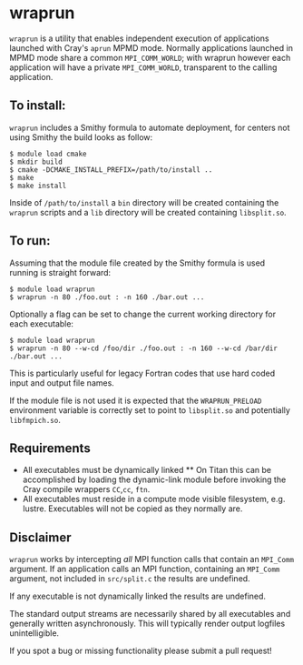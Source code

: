 # wraprun
`wraprun` is a utility that enables independent execution of applications launched with Cray's `aprun` MPMD mode. Normally applications launched in MPMD mode share a common `MPI_COMM_WORLD`; with wraprun however each application will have a private `MPI_COMM_WORLD`, transparent to the calling application.

## To install:
`wraprun` includes a Smithy formula to automate deployment, for centers not using Smithy the build looks as follow:

```
$ module load cmake
$ mkdir build
$ cmake -DCMAKE_INSTALL_PREFIX=/path/to/install ..
$ make
$ make install
```
Inside of `/path/to/install` a `bin` directory will be created containing the `wraprun` scripts and a `lib` directory will be created containing `libsplit.so`.

## To run:
Assuming that the module file created by the Smithy formula is used running is straight forward:

```
$ module load wraprun
$ wraprun -n 80 ./foo.out : -n 160 ./bar.out ...
```

Optionally a flag can be set to change the current working directory for each executable:
```
$ module load wraprun
$ wraprun -n 80 --w-cd /foo/dir ./foo.out : -n 160 --w-cd /bar/dir ./bar.out ...
```
This is particularly useful for legacy Fortran codes that use hard coded input and output file names.

If the module file is not used it is expected that the `WRAPRUN_PRELOAD` environment variable is correctly set to point to `libsplit.so` and potentially `libfmpich.so`.

## Requirements
* All executables must be dynamically linked
	** On Titan this can be accomplished by loading the dynamic-link module before invoking the Cray compile wrappers `CC`,`cc`, `ftn`.
* All executables must reside in a compute mode visible filesystem, e.g. lustre. Executables will not be copied as they normally are.

## Disclaimer
`wraprun` works by intercepting <i>all</i> MPI function calls that contain an `MPI_Comm` argument. If an application calls an MPI function, containing an `MPI_Comm` argument, not included in `src/split.c` the results are undefined.

If any executable is not dynamically linked the results are undefined.

The standard output streams are necessarily shared by all executables and generally written asynchronously. This will typically render output logfiles unintelligible.

If you spot a bug or missing functionality please submit a pull request!

